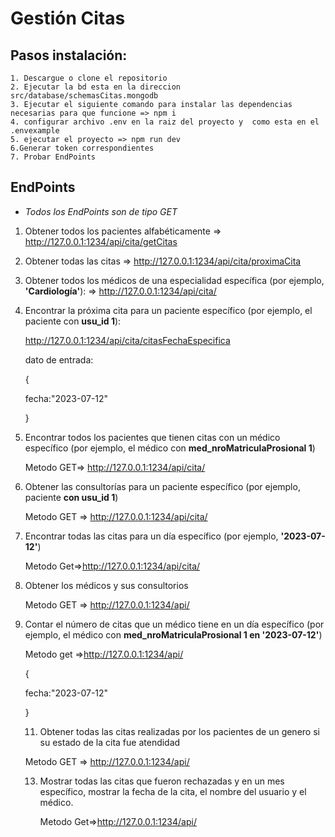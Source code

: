 # Gestión Citas

## Pasos instalación:

    1. Descargue o clone el repositorio
    2. Ejecutar la bd esta en la direccion src/database/schemasCitas.mongodb
    3. Ejecutar el siguiente comando para instalar las dependencias necesarias para que funcione => npm i
    4. configurar archivo .env en la raiz del proyecto y  como esta en el .envexample
    5. ejecutar el proyecto => npm run dev
    6.Generar token correspondientes
    7. Probar EndPoints


## EndPoints

- _Todos los EndPoints son de tipo GET_



1. Obtener todos los pacientes alfabéticamente => http://127.0.0.1:1234/api/cita/getCitas

2. Obtener todas las citas => http://127.0.0.1:1234/api/cita/proximaCita

3. Obtener todos los médicos de una especialidad específica (por ejemplo, **'Cardiología'**): => http://127.0.0.1:1234/api/cita/

4. Encontrar la próxima cita para un paciente específico (por ejemplo, el paciente con **usu_id 1**):

   http://127.0.0.1:1234/api/cita/citasFechaEspecifica

   dato de entrada:

   {

   fecha:"2023-07-12"

   }

5. Encontrar todos los pacientes que tienen citas con un médico específico (por ejemplo, el médico con **med_nroMatriculaProsional 1**)

   Metodo GET=> http://127.0.0.1:1234/api/cita/

6. Obtener las consultorías para un paciente específico (por ejemplo, paciente **con usu_id 1**)

   Metodo GET => http://127.0.0.1:1234/api/cita/

7. Encontrar todas las citas para un día específico (por ejemplo, **'2023-07-12'**)

   Metodo Get=>http://127.0.0.1:1234/api/cita/

8. Obtener los médicos y sus consultorios

   Metodo GET => http://127.0.0.1:1234/api/

9. Contar el número de citas que un médico tiene en un día específico (por ejemplo, el médico con **med_nroMatriculaProsional 1 en '2023-07-12'**)

   Metodo get =>http://127.0.0.1:1234/api/

   {

   fecha:"2023-07-12"

   }

   

   11. Obtener todas las citas realizadas por los pacientes de un genero si su estado de la cita fue atendidad

   Metodo GET => http://127.0.0.1:1234/api/

   13. Mostrar todas las citas que fueron rechazadas y en un mes específico, mostrar la fecha de la cita, el nombre del usuario y el médico.

       Metodo Get=>http://127.0.0.1:1234/api/